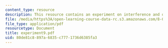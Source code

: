 ```yaml
---
content_type: resource
description: This resource contains an experiment on interference and diffraction.
file: /media/https%3A/open-learning-course-data-rc.s3.amazonaws.com/8-02-physics-ii-electricity-and-magnetism-spring-2007/80de81c8897a6835c7771736d6385fa3_experiment9.pdf
file_type: application/pdf
resourcetype: Document
title: experiment9.pdf
uid: 80de81c8-897a-6835-c777-1736d6385fa3
---
```

